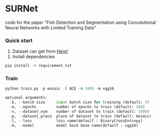 # SURNet
code for the paper "Fish Detection and Segmentation using Convolutional Neural Networks with Limited Training Data"

### Quick start
1. Dataset can get from [Here!](https://drive.google.com/file/d/1GiDg6XTCgQfQD8gkJHKiTksRjI8abRKW/view?usp=sharing)
2. Install dependencies
```python =
pip install -r requirement.txt
```

### Train 
```python =
python train.py -p mosaic -l BCE -n 1000 -m vgg16

optional arguments:
  -b, --batch-size     input batch size for training (default: 5)
  -e, --epochs         number of epochs to train (default: 100)
  -n, --dataset_num    number of dataset to train (default: 1000)
  -p, --dataset_place  place of dataset to train (default: mosaic)
  -l, --loss           loss name(defaulf : BinaryCrossEntropy)
  -m, --model          model back bone name(defaulf : vgg16)
```

